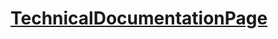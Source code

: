# [TechnicalDocumentationPage](https://nshpetishvili.github.io/TechnicalDocumentationPage/TechnicalDocumentationPage/index.html)
